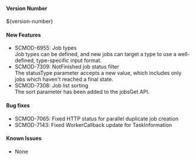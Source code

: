 #### Version Number
${version-number}

#### New Features

- SCMOD-6955: Job types  
       Job types can be defined, and new jobs can target a type to use a well-defined, type-specific input format.
- SCMOD-7309: NotFinished job status filter  
        The statusType parameter accepts a new value, which includes only jobs which haven't reached a final state.
- SCMOD-7308: Job list sorting  
        The sort parameter has been added to the jobsGet API.

#### Bug fixes
- SCMOD-7065: Fixed HTTP status for parallel duplicate job creation
- SCMOD-7143: Fixed WorkerCallback update for TaskInformation 

#### Known Issues
- None
